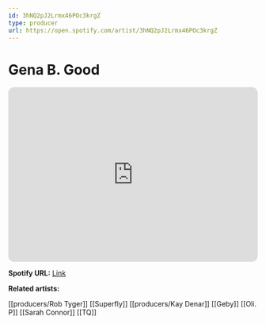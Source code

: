 ```yaml
---
id: 3hNQ2pJ2Lrmx46POc3krgZ
type: producer
url: https://open.spotify.com/artist/3hNQ2pJ2Lrmx46POc3krgZ
---
```

# Gena B. Good

<iframe style="border-radius:12px" src="https://open.spotify.com/embed/artist/3hNQ2pJ2Lrmx46POc3krgZ" width="100%" height="352" frameBorder="0" allowfullscreen="" allow="autoplay; clipboard-write; encrypted-media; fullscreen; picture-in-picture" loading="lazy"></iframe>

**Spotify URL:** [Link](https://open.spotify.com/artist/3hNQ2pJ2Lrmx46POc3krgZ)

**Related artists:**

[[producers/Rob Tyger]]
[[Superfly]]
[[producers/Kay Denar]]
[[Geby]]
[[Oli. P]]
[[Sarah Connor]]
[[TQ]]
